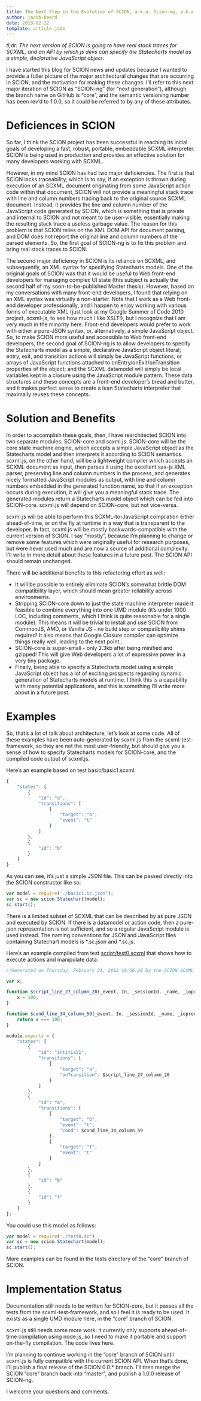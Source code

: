 ```yaml
---
title: The Next Step in the Evolution of SCION, a.k.a. Scion-ng, a.k.a. SCION-core, a.k.a. SCION 1.0.0
author: jacob-beard
date: 2013-02-22
template: article.jade
---
```


_tl;dr: The next version of SCION is going to have real stack traces for SCXML, and an API by which js devs can specify the Statecharts model as a simple, declarative JavaScript object._

<span class="more">

I have started this blog for SCION news and updates because I wanted to provide a fuller picture of the major architectural changes that are occurring in SCION, and the motivation for making these changes. I’ll refer to this next major iteration of SCION as “SCION-ng” (for “next generation”), although the branch name on GitHub is “core”, and the semantic versioning number has been rev’d to 1.0.0, so it could be referred to by any of these attributes.

# Deficiences in SCION

So far, I think the SCION project has been successful in reaching its initial goals of developing a fast, robust, portable, embeddable SCXML interpreter. SCION is being used in production and provides an effective solution for many developers working with SCXML.

However, in my mind SCION has had two major deficiencies. The first is that SCION lacks traceability, which is to say, if an exception is thrown during execution of an SCXML document originating from some JavaScript action code within that document, SCION will not provide a meaningful stack trace with line and column numbers tracing back to the original source SCXML document. Instead, it provides the line and column number of the JavaScript code generated by SCION, which is something that is private and internal to SCION and not meant to be user-visible, essentially making the resulting stack trace a useless garbage value. The reason for this problem is that SCION relies on the XML DOM API for document parsing, and DOM does not report the original line and column numbers of the parsed elements. So, the first goal of SCION-ng is to fix this problem and bring real stack traces to SCION.

The second major deficiency in SCION is its reliance on SCXML, and subsequently, an XML syntax for specifying Statecharts models. One of the original goals of SCION was that it would be useful to Web front-end developers for managing complex UI state (this subject is actually the second half of my soon-to-be-published Master thesis). However, based on my conversations with many front-end developers, I found that relying on an XML syntax was virtually a non-starter. Note that I work as a Web front-end developer professionally, and I happen to enjoy working with various forms of executable XML (just look at my Google Summer of Code 2010 project, scxml-js, to see how much I like XSLT!), but I recognize that I am very much in the minority here. Front-end developers would prefer to work with either a pure-JSON syntax, or, alternatively, a simple JavaScript object. So, to make SCION more useful and accessible to Web front-end developers, the second goal of SCION-ng is to allow developers to specify the Statecharts model as a simple, declarative JavaScript object literal; entry, exit, and transition actions will simply be JavaScript functions, or arrays of JavaScript functions attached to onEntry/onExit/onTransition properties of the object; and the SCXML datamodel will simply be local variables kept in a closure using the JavaScript module pattern. These data structures and these concepts are a front-end developer’s bread and butter, and it makes perfect sense to create a lean Statecharts interpreter that maximally reuses these concepts.

# Solution and Benefits

In order to accomplish these goals, then, I have rearchitected SCION into two separate modules: SCION-core and scxml.js. SCION-core will be the core state machine engine, which accepts a simple JavaScript object as the Statecharts model and then interprets it according to SCION semantics. scxml.js, on the other hand, will be a lightweight compiler which accepts an SCXML document as input, then parses it using the excellent sax-js XML parser, preserving line and column numbers in the process, and generates nicely formatted JavaScript modules as output, with line and column numbers embedded in the generated function name, so that if an exception occurs during execution, it will give you a meaningful stack trace. The generated modules return a Statecharts model object which can be fed into SCION-core. scxml.js will depend on SCION-core, but not vice-versa.

scxml.js will be able to perform this SCXML-to-JavaScript compilation either ahead-of-time, or on the fly at runtime in a way that is transparent to the developer. In fact, scxml.js will be mostly backwards-compatible with the current version of SCION. I say “mostly”, because I’m planning to change or remove some features which were originally useful for research purposes, but were never used much and are now a source of additional complexity. I’ll write in more detail about these features in a future post. The SCION API should remain unchanged.

There will be additional benefits to this refactoring effort as well:

* It will be possible to entirely eliminate SCION’s somewhat brittle DOM compatibility layer, which should mean greater reliability across environments.
* Stripping SCION-core down to just the state machine interpreter made it feasible to combine everything into one UMD module (it’s under 1000 LOC, including comments, which I think is quite reasonable for a single module). This means it will be trivial to install and use SCION from CommonJS, AMD, or Vanilla JS - no build step or compatibility shims required! It also means that Google Closure compiler can optimize things really well, leading to the next point…
* SCION-core is super-small - only 2.3kb after being minified and gzipped! This will give Web developers a lot of expressive power in a very tiny package.
* Finally, being able to specify a Statecharts model using a simple JavaScript object has a lot of exciting prospects regarding dynamic generation of Statecharts models at runtime. I think this is a capability with many potential applications, and this is something I’ll write more about in a future post.

# Examples

So, that’s a lot of talk about architecture, let’s look at some code. All of these examples have been auto-generated by scxml.js from the scxml-test-framework, so they are not the most user-friendly, but should give you a sense of how to specify Statecharts models for SCION-core, and the compiled code output of scxml.js.

Here’s an example based on test basic/basic1.scxml:

```javascript
{
    "states": [
        {
            "id": "a",
            "transitions": [
                {
                    "target": "b",
                    "event": "t"
                }
            ]
        },
        {
            "id": "b"
        }
    ]
}
```

As you can see, it’s just a simple JSON file. This can be passed directly into the SCION constructor like so:

```javascript
var model = require('./basic1.sc.json');
var sc = new scion.Statechart(model);
sc.start();
```

There is a limited subset of SCXML that can be described by as pure JSON and executed by SCION. If there is a datamodel or action code, then a pure-json representation is not sufficient, and so a regular JavaScript module is used instead. The naming conventions for JSON and JavaScript files containing Statechart models is *.sc.json and *.sc.js.

Here’s an example compiled from test [script/test0.scxml](https://github.com/jbeard4/scxml-test-framework/blob/master/test/script/test0.scxml) that shows how to execute actions and manipulate data:

```javascript
//Generated on Thursday, February 21, 2013 19:56:28 by the SCION SCXML compiler

var x;

function $script_line_27_column_20(_event, In, _sessionId, _name, _ioprocessors, _x){
    x = 100;
}

function $cond_line_34_column_59(_event, In, _sessionId, _name, _ioprocessors, _x){
    return x === 100;
}

module.exports = {
    "states": [
        {
            "id": "intitial1",
            "transitions": [
                {
                    "target": "a",
                    "onTransition": $script_line_27_column_20
                }
            ]
        },
        {
            "id": "a",
            "transitions": [
                {
                    "target": "b",
                    "event": "t",
                    "cond": $cond_line_34_column_59
                },
                {
                    "target": "f",
                    "event": "t"
                }
            ]
        },
        {
            "id": "b"
        },
        {
            "id": "f"
        }
    ]
};
```

You could use this model as follows:

```javascript
var model = require('./test0.sc');
var sc = new scion.Statechart(model);
sc.start();
```

More examples can be found in the tests directory of the “core” branch of SCION.

# Implementation Status

Documentation still needs to be written for SCION-core, but it passes all the tests from the scxml-test-framework, and so I feel it is ready to be used. It exists as a single UMD module here, in the “core” branch of SCION.

scxml.js still needs some more work: it currently only supports ahead-of-time compilation using node.js, so I need to make it portable and support on-the-fly compilation. The code lives here.

I’m planning to continue working in the “core” branch of SCION until scxml.js is fully compatible with the current SCION API. When that’s done, I’ll publish a final release of the SCION 0.0.* branch. I’ll then merge the SCION “core” branch back into “master”, and publish a 1.0.0 release of SCION-ng.

I welcome your questions and comments.
